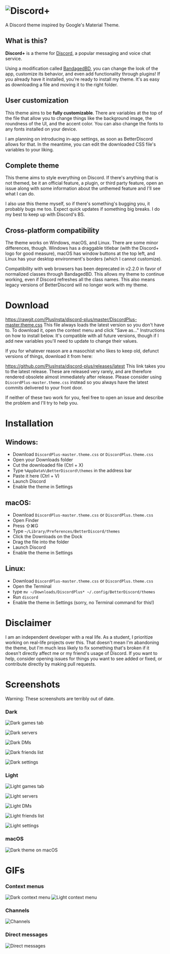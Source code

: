 # ![Discord+](https://github.com/PlusInsta/discord-plus/blob/master/assets/wordmark_black.svg)
A Discord theme inspired by Google's Material Theme.

## What is this?

**Discord+** is a theme for [Discord](https://discordapp.com), a popular messaging and voice chat service.

Using a modification called [BandagedBD](https://github.com/rauenzi/BetterDiscordApp), you can change the look of the app, customize its behavior, and even add functionality through plugins! If you already have it installed, you're ready to install my theme. It's as easy as downloading a file and moving it to the right folder.

## User customization
This theme aims to be **fully customizable**.
There are variables at the top of the file that allow you to change things like the background image, the roundness of the UI, and the accent color. You can also change the fonts to any fonts installed on your device.

I am planning on introducing in-app settings, as soon as BetterDiscord allows for that.
In the meantime, you can edit the downloaded CSS file's variables to your liking.

## Complete theme
This theme aims to style everything on Discord.
If there's anything that is not themed, be it an official feature, a plugin, or third party feature, open an issue along with some information about the unthemed feature and I'll see what I can do.

I also use this theme myself, so if there's something's bugging you, it probably bugs me too. Expect quick updates if something big breaks. I do my best to keep up with Discord's BS.

## Cross-platform compatibility
The theme works on Windows, macOS, and Linux. There are some minor differences, though.
Windows has a draggable titlebar (with the Discord+ logo for good measure), macOS has window buttons at the top left, and Linux has your desktop environment's borders (which I cannot customize).

Compatibility with web browsers has been deprecated in v2.2.0 in favor of normalized classes through BandagedBD. This allows my theme to continue working, even if Discord refreshes all the class names. This also means legacy versions of BetterDiscord will no longer work with my theme.

# Download
https://rawgit.com/PlusInsta/discord-plus/master/DiscordPlus-master.theme.css
This file always loads the latest version so you don't have to. To download it, open the context menu and click "Save as..." Instructions on how to install below. It's compatible with all future versions, though if I add new variables you'll need to update to change their values.

If you for whatever reason are a masochist who likes to keep old, defunct versions of things, download it from here:

https://github.com/PlusInsta/discord-plus/releases/latest
This link takes you to the latest release. These are released very rarely, and are therefore rendered obsolete almost immediately after release. Please consider using `DiscordPlus-master.theme.css` instead so you always have the latest commits delivered to your front door.

If neither of these two work for you, feel free to open an issue and describe the problem and I'll try to help you.

# Installation
## **Windows**:
* Download `DiscordPlus-master.theme.css` or `DiscordPlus.theme.css`
* Open your Downloads folder
* Cut the downloaded file (Ctrl + X)
* Type `%AppData%\BetterDiscord\themes` in the address bar
* Paste it here (Ctrl + V)
* Launch Discord
* Enable the theme in Settings

## **macOS**:
* Download `DiscordPlus-master.theme.css` or `DiscordPlus.theme.css`
* Open Finder
* Press ⇧⌘G
* Type `~/Library/Preferences/BetterDiscord/themes`
* Click the Downloads on the Dock
* Drag the file into the folder
* Launch Discord
* Enable the theme in Settings

## **Linux**:
* Download `DiscordPlus-master.theme.css` or `DiscordPlus.theme.css`
* Open the Terminal
* type `mv ~/Downloads/DiscordPlus* ~/.config/BetterDiscord/themes`
* Run `discord`
* Enable the theme in Settings (sorry, no Terminal command for this!)

# Disclaimer
I am an independent developer with a real life. As a student, I prioritize working on real-life projects over this. That doesn't mean I'm abandoning the theme, but I'm much less likely to fix something that's broken if it doesn't directly affect me or my friend's usage of Discord. If you want to help, consider opening issues for things you want to see added or fixed, or contribute directly by making pull requests.

# Screenshots
Warning: These screenshots are terribly out of date.

### Dark
![Dark games tab](https://user-images.githubusercontent.com/38794586/41775584-b37bc50e-7624-11e8-91d5-0d4ee22efd35.png)

![Dark servers](https://dl.dropboxusercontent.com/s/vze8yo4im20s3uf/darkdream_server.png)


![Dark DMs](https://dl.dropboxusercontent.com/s/x7yw375x3fjw1wz/darkdream_dms.png)


![Dark friends list](https://dl.dropboxusercontent.com/s/ogjaoy4gu9hqrv5/darkbulldozer_friends.png)


![Dark settings](https://dl.dropboxusercontent.com/s/weui9zkt8c42pjf/darkdream_settings.png)

### Light
![Light games tab](https://user-images.githubusercontent.com/38794586/41775587-b6bc0ecc-7624-11e8-9cfe-e9449e79d898.png)

![Light servers](https://dl.dropboxusercontent.com/s/jh27kn6kmto74ts/lightdream_server.png)


![Light DMs](https://dl.dropboxusercontent.com/s/o12ltaiopswtipl/lightdream_dms.png)


![Light friends list](https://dl.dropboxusercontent.com/s/nn7hieloidzvs9g/lightbulldozer_friends.png)


![Light settings](https://dl.dropboxusercontent.com/s/zhsujnlcn93cow6/lightdream_settings.png)

### macOS
![Dark theme on macOS](https://user-images.githubusercontent.com/38794586/39621516-549d0af4-4f8f-11e8-8823-4d2a64d14b5d.png)


# GIFs
### Context menus
![Dark context menu](https://user-images.githubusercontent.com/38794586/39408174-f1256814-4bd2-11e8-8e71-375b4006d2a1.gif)
![Light context menu](https://user-images.githubusercontent.com/38794586/39409272-669cbd48-4be4-11e8-842b-34e7a12bfd3f.gif)

### Channels
![Channels](https://user-images.githubusercontent.com/38794586/39408185-0a4060a6-4bd3-11e8-9994-c8e9fde1f547.gif)

### Direct messages
![Direct messages](https://user-images.githubusercontent.com/38794586/39408184-06b3bcda-4bd3-11e8-90ad-558efd2ac5e3.gif)
